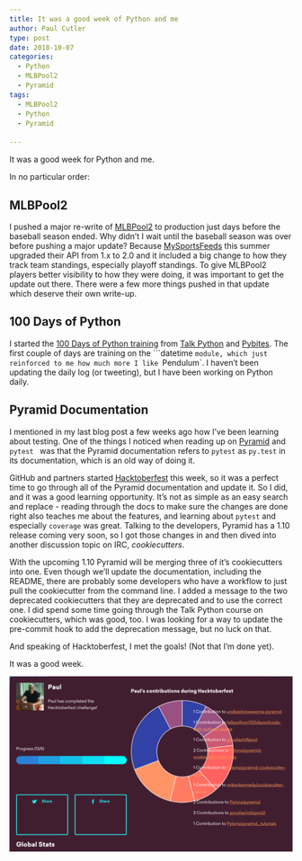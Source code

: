 ```yaml
---
title: It was a good week of Python and me
author: Paul Cutler
type: post
date: 2018-10-07
categories:
  - Python
  - MLBPool2
  - Pyramid
tags:
  - MLBPool2
  - Python
  - Pyramid

---
```


It was a good week for Python and me.

In no particular order:

## MLBPool2

I pushed a major re-write of [MLBPool2](https://mlbpool2.com) to production just days before the baseball season ended.  Why didn’t I wait until the baseball season was over before pushing a major update?  Because [MySportsFeeds](https://mysportsfeeds.com) this summer upgraded their API from 1.x to 2.0 and it included a big change to how they track team standings, especially playoff standings.  To give MLBPool2 players better visibility to how they were doing, it was important to get the update out there.  There were a few more things pushed in that update which deserve their own write-up.

## 100 Days of Python

I started the [100 Days of Python training](https://talkpython.fm/100days) from [Talk Python](https://training.talkpython.fm) and [Pybites](https://pybit.es/).  The first couple of days are training on the  ```datetime `module, which just reinforced to me how much more I like `Pendulum`.  I haven’t been updating the daily log (or tweeting), but I have been working on Python daily.

## Pyramid Documentation

I mentioned in my last blog post a few weeks ago how I’ve been learning about testing.  One of the things I noticed when reading up on [Pyramid](https://trypyramid.com) and `pytest ` was that the Pyramid documentation refers to `pytest` as `py.test` in its documentation, which is an old way of doing it.

GitHub and partners started [Hacktoberfest](https://hacktoberfest.digitalocean.com/) this week, so it was a perfect time to go through all of the Pyramid documentation and update it.  So I did, and it was a good learning opportunity.  It’s not as simple as an easy search and replace - reading through the docs to make sure the changes are done right also teaches me about the features, and learning about `pytest` and especially `coverage` was great.  Talking to the developers, Pyramid has a 1.10 release coming very soon, so I got those changes in and then dived into another discussion topic on IRC, *cookiecutters*.

With the upcoming 1.10 Pyramid will be merging three of it’s cookiecutters into one.  Even though we’ll update the documentation, including the README, there are probably some developers who have a workflow to just pull the cookiecutter from the command line.  I added a message to the two deprecated cookiecutters that they are deprecated and to use the correct one.  I did spend some time going through the Talk Python course on cookiecutters, which was good, too.  I was looking for a way to update the pre-commit hook to add the deprecation message, but no luck on that.

And speaking of Hacktoberfest, I met the goals!  (Not that I’m done yet).

It was a good week.

![Hacktoberfest 2018](/static/images/hacktoberfest2018.png)